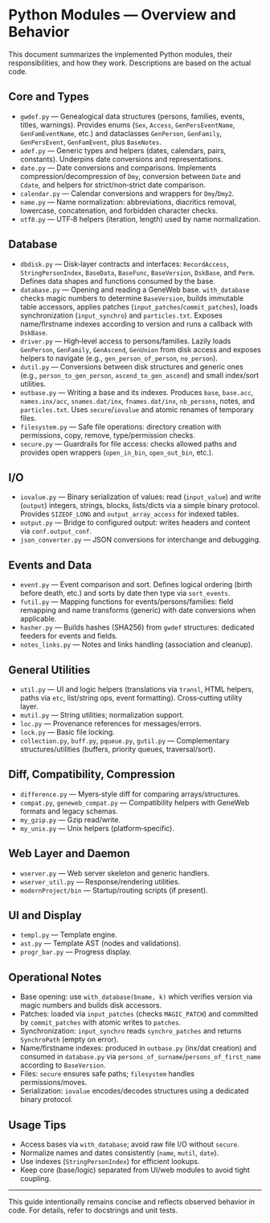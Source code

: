 # Python Modules — Overview and Behavior

This document summarizes the implemented Python modules, their responsibilities, and how they work. Descriptions are based on the actual code.

## Core and Types

- `gwdef.py` — Genealogical data structures (persons, families, events, titles, warnings). Provides enums (`Sex`, `Access`, `GenPersEventName`, `GenFamEventName`, etc.) and dataclasses `GenPerson`, `GenFamily`, `GenPersEvent`, `GenFamEvent`, plus `BaseNotes`.
- `adef.py` — Generic types and helpers (dates, calendars, pairs, constants). Underpins date conversions and representations.
- `date.py` — Date conversions and comparisons. Implements compression/decompression of `Dmy`, conversion between `Date` and `Cdate`, and helpers for strict/non‑strict date comparison.
- `calendar.py` — Calendar conversions and wrappers for `Dmy`/`Dmy2`.
- `name.py` — Name normalization: abbreviations, diacritics removal, lowercase, concatenation, and forbidden character checks.
- `utf8.py` — UTF‑8 helpers (iteration, length) used by name normalization.

## Database

- `dbdisk.py` — Disk‑layer contracts and interfaces: `RecordAccess`, `StringPersonIndex`, `BaseData`, `BaseFunc`, `BaseVersion`, `DskBase`, and `Perm`. Defines data shapes and functions consumed by the base.
- `database.py` — Opening and reading a GeneWeb base. `with_database` checks magic numbers to determine `BaseVersion`, builds immutable table accessors, applies patches (`input_patches`/`commit_patches`), loads synchronization (`input_synchro`) and `particles.txt`. Exposes name/firstname indexes according to version and runs a callback with `DskBase`.
- `driver.py` — High‑level access to persons/families. Lazily loads `GenPerson`, `GenFamily`, `GenAscend`, `GenUnion` from disk access and exposes helpers to navigate (e.g., `gen_person_of_person`, `no_person`).
- `dutil.py` — Conversions between disk structures and generic ones (e.g., `person_to_gen_person`, `ascend_to_gen_ascend`) and small index/sort utilities.
- `outbase.py` — Writing a base and its indexes. Produces `base`, `base.acc`, `names.inx/acc`, `snames.dat/inx`, `fnames.dat/inx`, `nb_persons`, notes, and `particles.txt`. Uses `secure`/`iovalue` and atomic renames of temporary files.
- `filesystem.py` — Safe file operations: directory creation with permissions, copy, remove, type/permission checks.
- `secure.py` — Guardrails for file access: checks allowed paths and provides open wrappers (`open_in_bin`, `open_out_bin`, etc.).

## I/O

- `iovalue.py` — Binary serialization of values: read (`input_value`) and write (`output`) integers, strings, blocks, lists/dicts via a simple binary protocol. Provides `SIZEOF_LONG` and `output_array_access` for indexed tables.
- `output.py` — Bridge to configured output: writes headers and content via `conf.output_conf`.
- `json_converter.py` — JSON conversions for interchange and debugging.

## Events and Data

- `event.py` — Event comparison and sort. Defines logical ordering (birth before death, etc.) and sorts by date then type via `sort_events`.
- `futil.py` — Mapping functions for events/persons/families: field remapping and name transforms (generic) with date conversions when applicable.
- `hasher.py` — Builds hashes (SHA256) from `gwdef` structures: dedicated feeders for events and fields.
- `notes_links.py` — Notes and links handling (association and cleanup).

## General Utilities

- `util.py` — UI and logic helpers (translations via `transl`, HTML helpers, paths via `etc`, list/string ops, event formatting). Cross‑cutting utility layer.
- `mutil.py` — String utilities; normalization support.
- `loc.py` — Provenance references for messages/errors.
- `lock.py` — Basic file locking.
- `collection.py`, `buff.py`, `pqueue.py`, `gutil.py` — Complementary structures/utilities (buffers, priority queues, traversal/sort).

## Diff, Compatibility, Compression

- `difference.py` — Myers‑style diff for comparing arrays/structures.
- `compat.py`, `geneweb_compat.py` — Compatibility helpers with GeneWeb formats and legacy schemas.
- `my_gzip.py` — Gzip read/write.
- `my_unix.py` — Unix helpers (platform‑specific).

## Web Layer and Daemon

- `wserver.py` — Web server skeleton and generic handlers.
- `wserver_util.py` — Response/rendering utilities.
- `modernProject/bin` — Startup/routing scripts (if present).

## UI and Display

- `templ.py` — Template engine.
- `ast.py` — Template AST (nodes and validations).
- `progr_bar.py` — Progress display.

## Operational Notes

- Base opening: use `with_database(bname, k)` which verifies version via magic numbers and builds disk accessors.
- Patches: loaded via `input_patches` (checks `MAGIC_PATCH`) and committed by `commit_patches` with atomic writes to `patches`.
- Synchronization: `input_synchro` reads `synchro_patches` and returns `SynchroPath` (empty on error).
- Name/firstname indexes: produced in `outbase.py` (inx/dat creation) and consumed in `database.py` via `persons_of_surname`/`persons_of_first_name` according to `BaseVersion`.
- Files: `secure` ensures safe paths; `filesystem` handles permissions/moves.
- Serialization: `iovalue` encodes/decodes structures using a dedicated binary protocol.

## Usage Tips

- Access bases via `with_database`; avoid raw file I/O without `secure`.
- Normalize names and dates consistently (`name`, `mutil`, `date`).
- Use indexes (`StringPersonIndex`) for efficient lookups.
- Keep core (base/logic) separated from UI/web modules to avoid tight coupling.

---

This guide intentionally remains concise and reflects observed behavior in code. For details, refer to docstrings and unit tests.
